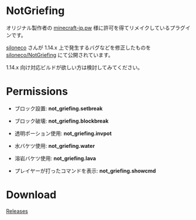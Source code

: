 # NotGriefing
オリジナル製作者の [minecraft-jp.pw](https://minecraft-jp.pw/) 様に許可を得てリメイクしているプラグインです。

[siloneco](https://twitter.com/siloneco_MC) さんが 1.14.x 上で発生するバグなどを修正したものを [siloneco/NotGriefing](https://github.com/siloneco/NotGriefing/releases) にて公開されています。

1.14.x 向け対応ビルドが欲しい方は検討してみてください。

# Permissions
- ブロック設置: **not_griefing.setbreak**
- ブロック破壊: **not_griefing.blockbreak**

- 透明ポーション使用: **not_griefing.invpot**
- 水バケツ使用: **not_griefing.water**
- 溶岩バケツ使用: **not_griefing.lava**

- プレイヤーが打ったコマンドを表示: **not_griefing.showcmd**


# Download
[Releases](https://github.com/SimplyRin/NotGriefing/releases)
